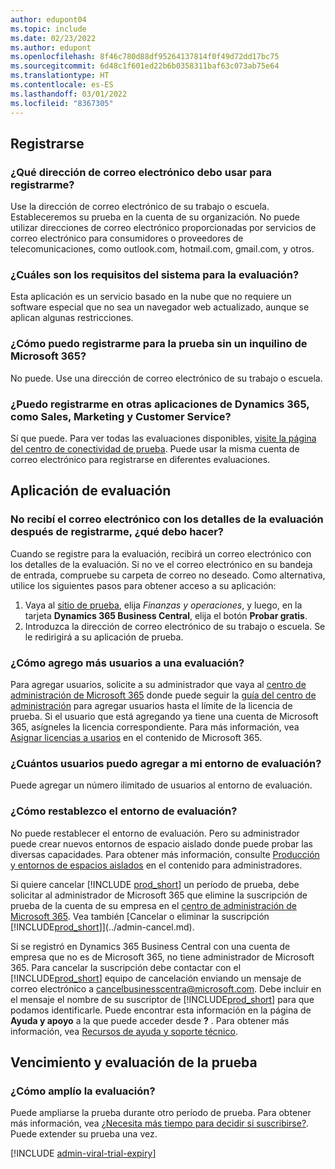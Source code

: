 ```yaml
---
author: edupont04
ms.topic: include
ms.date: 02/23/2022
ms.author: edupont
ms.openlocfilehash: 8f46c780d88df95264137814f0f49d72dd17bc75
ms.sourcegitcommit: 6d48c1f601ed22b6b0358311baf63c073ab75e64
ms.translationtype: HT
ms.contentlocale: es-ES
ms.lasthandoff: 03/01/2022
ms.locfileid: "8367305"
---
```

## <a name="sign-up"></a>Registrarse

### <a name="which-email-address-i-should-use-to-sign-up"></a>¿Qué dirección de correo electrónico debo usar para registrarme?

Use la dirección de correo electrónico de su trabajo o escuela. Estableceremos su prueba en la cuenta de su organización. No puede utilizar direcciones de correo electrónico proporcionadas por servicios de correo electrónico para consumidores o proveedores de telecomunicaciones, como outlook.com, hotmail.com, gmail.com, y otros.  

### <a name="what-are-the-system-requirements-for-the-trial"></a>¿Cuáles son los requisitos del sistema para la evaluación?

Esta aplicación es un servicio basado en la nube que no requiere un software especial que no sea un navegador web actualizado, aunque se aplican algunas restricciones.  

### <a name="how-do-i-sign-up-for-the-trial-without-a-microsoft-365-tenant"></a>¿Cómo puedo registrarme para la prueba sin un inquilino de Microsoft 365?

No puede. Use una dirección de correo electrónico de su trabajo o escuela.

### <a name="can-i-sign-up-for-other-dynamics-365-apps-such-as-sales-marketing-and-customer-service"></a>¿Puedo registrarme en otras aplicaciones de Dynamics 365, como Sales, Marketing y Customer Service?

Sí que puede. Para ver todas las evaluaciones disponibles, [visite la página del centro de conectividad de prueba](https://dynamics.microsoft.com/dynamics-365-free-trial). Puede usar la misma cuenta de correo electrónico para registrarse en diferentes evaluaciones.<!-- However, it is not possible to have multiple apps on the same trial site. Each trial will be on a different org and URL. The trial data won’t be shared across apps.-->

## <a name="trial-app"></a>Aplicación de evaluación

### <a name="i-didnt-receive-the-trial-details-email-after-signing-up-what-should-i-do"></a>No recibí el correo electrónico con los detalles de la evaluación después de registrarme, ¿qué debo hacer?

Cuando se registre para la evaluación, recibirá un correo electrónico con los detalles de la evaluación. Si no ve el correo electrónico en su bandeja de entrada, compruebe su carpeta de correo no deseado. Como alternativa, utilice los siguientes pasos para obtener acceso a su aplicación:

1. Vaya al [sitio de prueba](https://go.microsoft.com/fwlink/?linkid=847861), elija *Finanzas y operaciones*, y luego, en la tarjeta **Dynamics 365 Business Central**, elija el botón **Probar gratis**.  
2. Introduzca la dirección de correo electrónico de su trabajo o escuela. Se le redirigirá a su aplicación de prueba.  

### <a name="how-do-i-add-more-users-to-a-trial"></a>¿Cómo agrego más usuarios a una evaluación?

Para agregar usuarios, solicite a su administrador que vaya al [centro de administración de Microsoft 365](https://admin.microsoft.com) donde puede seguir la [guía del centro de administración](/microsoft-365/admin/add-users/add-users) para agregar usuarios hasta el límite de la licencia de prueba. Si el usuario que está agregando ya tiene una cuenta de Microsoft 365, asígneles la licencia correspondiente. Para más información, vea [Asignar licencias a usarios](/microsoft-365/admin/manage/assign-licenses-to-users) en el contenido de Microsoft 365.

### <a name="how-many-users-can-i-add-to-my-trial-environment"></a>¿Cuántos usuarios puedo agregar a mi entorno de evaluación?

Puede agregar un número ilimitado de usuarios al entorno de evaluación.

### <a name="how-do-i-reset-the-trial-environment"></a>¿Cómo restablezco el entorno de evaluación?

No puede restablecer el entorno de evaluación. Pero su administrador puede crear nuevos entornos de espacio aislado donde puede probar las diversas capacidades. Para obtener más información, consulte [Producción y entornos de espacios aislados](/dynamics365/business-central/dev-itpro/administration/environment-types) en el contenido para administradores.  

Si quiere cancelar [!INCLUDE [prod_short](prod_short.md)] un período de prueba, debe solicitar al administrador de Microsoft 365 que elimine la suscripción de prueba de la cuenta de su empresa en el [centro de administración de Microsoft 365](https://admin.microsoft.com/). Vea también [Cancelar o eliminar la suscripción [!INCLUDE[prod_short](prod_short.md)]](../admin-cancel.md).  

Si se registró en Dynamics 365 Business Central con una cuenta de empresa que no es de Microsoft 365, no tiene administrador de Microsoft 365. Para cancelar la suscripción debe contactar con el [!INCLUDE[prod_short](prod_short.md)] equipo de cancelación enviando un mensaje de correo electrónico a [cancelbusinesscentra@microsoft.com](mailto:cancelbusinesscentra@microsoft.com). Debe incluir en el mensaje el nombre de su suscriptor de [!INCLUDE[prod_short](prod_short.md)] para que podamos identificarle. Puede encontrar esta información en la página de **Ayuda y apoyo** a la que puede acceder desde **?** . Para obtener más información, vea [Recursos de ayuda y soporte técnico](../product-help-and-support.md).  

## <a name="trial-expiration-and-extension"></a>Vencimiento y evaluación de la prueba

### <a name="how-do-i-extend-the-trial"></a>¿Cómo amplío la evaluación?

Puede ampliarse la prueba durante otro período de prueba. Para obtener más información, vea [¿Necesita más tiempo para decidir si suscribirse?](../admin-extend-trial.md). Puede extender su prueba una vez.

[!INCLUDE [admin-viral-trial-expiry](admin-viral-trial-expiry.md)]
